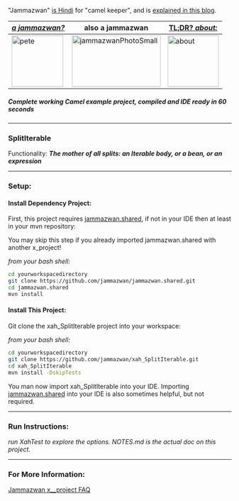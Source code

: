 "Jammazwan" [is Hindi](href="https://books.google.com/books?id=_kWROaer5UsC&amp;pg=PA1138&amp;lpg=PA1138&amp;dq=jammazwan+camel+keeper+hindi&amp;source=bl&amp;ots=7FaF5BXK_F&amp;sig=Cg-U5ORP3dHrFycaCFvo34GdpZ0&amp;hl=en&amp;sa=X&amp;ved=0ahUKEwj8v4OV3YbNAhVjpIMKHSYUB_oQ6AEIHDAA#v=onepage&amp;q=jammazwan%20camel%20keeper%20hindi&amp;f=false) for "camel keeper", and is [explained in this blog](https://betterologist.net/2016/05/jammazwan-projects-for-learning-apache-camel/).

|[**_a jammazwan?_**](https://betterologist.net/2016/06/jammazwan-for-hire/)|also a jammazwan|[TL;DR? _about:_](https://youtu.be/vea51DzmXyA)|
| --- | --- | --- |
|<img class="style-svg" src="https://betterologist.net/wp-content/uploads/2016/05/pete-300x297.jpg" alt="pete" width="116" height="115" />|<img class="style-svg" src="https://betterologist.net/wp-content/uploads/2016/05/jammazwanPhotoSmall.png" alt="jammazwanPhotoSmall" width="200" height="116" />|[<img class="style-svg" src="https://betterologist.net/wp-content/uploads/2016/05/jamzVid1.png" alt="about" width="115" height="115" />](https://youtu.be/vea51DzmXyA)|
##### Complete working Camel example project, compiled and IDE ready in 60 seconds
---

### SplitIterable 

Functionality: **_The mother of all splits: an Iterable body, or a bean, or an expression_**

---

### Setup: 

#### Install Dependency Project:

First, this project requires [jammazwan.shared](https://github.com/jammazwan/jammazwan.shared), if not in your IDE then at least in your mvn repository:

You may skip this step if you already imported jammazwan.shared with another x_project!

_from your bash shell:_

```bash
cd yourworkspacedirectory
git clone https://github.com/jammazwan/jammazwan.shared.git
cd jammazwan.shared
mvn install

```

#### Install This Project:

Git clone the xah_SplitIterable project into your workspace:

_from your bash shell:_

```bash
cd yourworkspacedirectory
git clone https://github.com/jammazwan/xah_SplitIterable.git
cd xah_SplitIterable
mvn install -DskipTests

```

You man now import xah_SplitIterable into your IDE.
Importing [jammazwan.shared](https://github.com/jammazwan/jammazwan.shared) into your IDE is also sometimes helpful, but not required.



---

### Run Instructions:

_run XahTest to explore the options. NOTES.md is the actual doc on this project._

---

### For More Information:

[Jammazwan x__project FAQ](https://betterologist.net/2016/06/jammazwan-faq/)